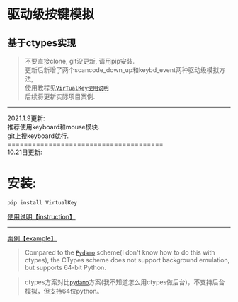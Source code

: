 # 驱动级按键模拟
## 基于ctypes实现



> 不要直接clone, git没更新, 请用pip安装.  
> 更新后新增了两个scancode_down_up和keybd_event两种驱动级模拟方法,  
> 使用教程见[`VirTualKey使用说明`](https://zhuanlan.zhihu.com/p/355885881)  
> 后续将更新实际项目案例.
----------------------------------------------------------
2021.1.9更新:<br>
推荐使用keyboard和mouse模块.<br>
git上搜keyboard就行.<br>
======================================<br>
10.21日更新:
# 安装:
```
pip install VirtualKey
```
[使用说明【instruction】](https://zhuanlan.zhihu.com/p/266522358 "跳转到知乎")

---------------------------------------------------------------

[案例【example】](https://github.com/bode135/VirtualKey_with_Ctypes/blob/master/example.py)

> Compared to the [`Pydamo`](https://github.com/bode135/pydamo "jump to the pydamo project") scheme(I don't know how to do this with ctypes), the CTypes scheme does not support background emulation, but supports 64-bit Python.

> ctypes方案对比[`pydamo`](https://github.com/bode135/pydamo "jump to the pydamo project")方案(我不知道怎么用ctypes做后台)，不支持后台模拟，但支持64位python。
